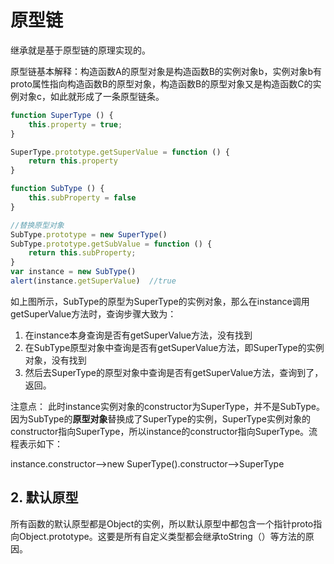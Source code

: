 # 原型链

继承就是基于原型链的原理实现的。

原型链基本解释：构造函数A的原型对象是构造函数B的实例对象b，实例对象b有proto属性指向构造函数B的原型对象，构造函数B的原型对象又是构造函数C的实例对象c，如此就形成了一条原型链条。

```js
function SuperType () {
    this.property = true;
}

SuperType.prototype.getSuperValue = function () {
    return this.property
}

function SubType () {
    this.subProperty = false
}

//替换原型对象
SubType.prototype = new SuperType()
SubType.prototype.getSubValue = function () {
    return this.subProperty;
}
var instance = new SubType()
alert(instance.getSuperValue)  //true
```

如上图所示，SubType的原型为SuperType的实例对象，那么在instance调用getSuperValue方法时，查询步骤大致为：

1. 在instance本身查询是否有getSuperValue方法，没有找到
2. 在SubType原型对象中查询是否有getSuperValue方法，即SuperType的实例对象，没有找到
3. 然后去SuperType的原型对象中查询是否有getSuperValue方法，查询到了，返回。



注意点： 此时instance实例对象的constructor为SuperType，并不是SubType。因为SubType的**原型对象**替换成了SuperType的实例，SuperType实例对象的constructor指向SuperType，所以instance的constructor指向SuperType。流程表示如下：

instance.constructor--&gt;new SuperType\(\).constructor--&gt;SuperType



## 2. 默认原型

所有函数的默认原型都是Object的实例，所以默认原型中都包含一个指针proto指向Object.prototype。这要是所有自定义类型都会继承toString（）等方法的原因。





